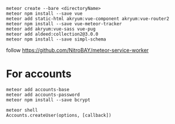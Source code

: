 ```
meteor create --bare <directoryName>
meteor npm install --save vue
meteor add static-html akryum:vue-component akryum:vue-router2
meteor npm install --save vue-meteor-tracker
meteor add akryum:vue-sass vue-pug
meteor add aldeed:collection2@3.0.0
meteor npm install --save simpl-schema
```

follow https://github.com/NitroBAY/meteor-service-worker


# For accounts
```
meteor add accounts-base
meteor add accounts-password
meteor npm install --save bcrypt

meteor shell
Accounts.createUser(options, [callback])
```
